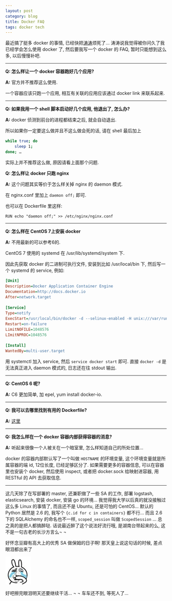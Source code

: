 ```yaml
---
layout: post
category: blog
title: Docker FAQ
tags: docker tech
---
```

最近搞了挺多 docker 的事情, 已经快把[涛涛](http://www.douban.com/people/xtaooooo/)烦死了... 涛涛说我觉得被你问久了我已经学会怎么使用 docker 了, 然后要我写一个 docker 的 FAQ, 暂时只能想到这么多, 以后慢慢补吧.

---

**Q: 怎么样让一个 docker 容器跑好几个应用?**

**A:** 官方并不推荐这么使用.

一个容器应该只跑一个应用, 相互有关联的应用应该通过 docker link 来联系起来.

---

**Q: 如果我用一个 shell 脚本启动好几个应用, 他退出了, 怎么办?**

**A:** docker 侦测到前台的进程都结束之后, 就会自动退出.

所以如果你一定要这么做并且不这么做会死的话, 请在 shell 最后加上 

```bash
while true; do 
    sleep 1; 
done; …
```
    
实际上并不推荐这么做, 原因请看上面那个问题.

**Q: 怎么样让 docker 只跑 nginx**

**A:** 这个问题其实等价于怎么样关掉 nginx 的 daemon 模式.

在 nginx.conf 里加上 `daemon off;` 即可.

也可以在 Dockerfile 里这样:
     
```
RUN echo "daemon off;" >> /etc/nginx/nginx.conf
```
    
---

**Q: 怎么样在 CentOS 7上安装 docker**
     
**A:** 不用最新的可以参考6的. 
     
CentOS 7 使用的 systemd 在 /usr/lib/systemd/system 下.

因此先获取 docker 的二进制可执行文件, 安装到比如 /usr/local/bin 下, 然后写一个 systemd 的 service, 例如:

```ini
[Unit]
Description=Docker Application Container Engine
Documentation=http://docs.docker.io
After=network.target

[Service]
Type=notify
ExecStart=/usr/local/bin/docker -d --selinux-enabled -H unix:///var/run/docker.sock
Restart=on-failure
LimitNOFILE=1048576
LImitNPROC=1048576

[Install]
WantedBy=multi-user.target
```

用 systemctl 加入 service, 然后 `service docker start` 即可.
直接 `docker -d` 是无法真正进入 daemon 模式的, 日志还在往 stdout 输出.

---

**Q: CentOS 6 呢?**

**A:** C6 更加简单, 加 epel, yum install docker-io.

---

**Q: 我可以去哪里找到有用的 Dockerfile?**

**A:** [这里](http://dockerfile.github.io/)

---

**Q: 我怎么样在一个 docker 容器内部获得容器的消息?**

**A:** 听起来很像一个人被关在一个暗室里, 怎么样知道自己的所处位置...

docker 的容器内部默认写了一个叫做 `HOSTNAME` 的环境变量, 这个环境变量就是所属容器的端 id, 12位长度, 已经足够区分了. 如果需要更多的容器信息, 可以在容器里也安装个 docker, 然后使用 inspect, 或者把 docker.sock 给映射进容器, 用 RESTful 的 API 去获取信息.

---

这几天除了在写部署的 master, 还兼职做了一些 SA 的工作, 部署 logstash, elasticsearch, 安装 docker, 安装 go 的环境... 我觉得我大学以后真的就没接触过这么多 Linux 的事情了, 而且还不是 Ubuntu, 还是可怕的 CentOS... 默认的 Python 居然是 2.6 的, 我写个 `{c.id for c in containers}` 都不行... 而且 2.6 下的 SQLAlchemy 的命名也不一样, `scoped_session` 叫做 `ScopedSession` ... 总之真的是把人都搞醉哒. 话说最近醉了这个说法好流行哦, 是湖南台带起来的么, 这不是一句古老的长沙方言么¬ ¬

好怀念豆瓣有高大上的优秀 SA 做保姆的日子啊! 那天皇上说这句话的时候, 差点眼泪都出来了

<img src="/images/emo/cry.jpg" style="width: 81px;" class="center"/>

好吧擦完眼泪明天还要继续干活... ¬ ¬ 车车还不到, 等死人了...
